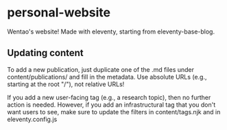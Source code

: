 # personal-website
Wentao's website! Made with eleventy, starting from eleventy-base-blog.

## Updating content
To add a new publication, just duplicate one of the .md files under content/publications/ and fill in the metadata. Use absolute URLs (e.g., starting at the root "/"), not relative URLs!

If you add a new user-facing tag (e.g., a research topic), then no further action is needed. However, if you add an infrastructural tag that you don't want users to see, make sure to update the filters in content/tags.njk and in eleventy.config.js